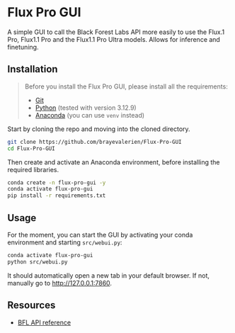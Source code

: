 # Flux Pro GUI
A simple GUI to call the Black Forest Labs API more easily to use the Flux.1 Pro, Flux1.1 Pro and the Flux1.1 Pro Ultra models. Allows for inference and finetuning.

## Installation
> Before you install the Flux Pro GUI, please install all the requirements:
> - [Git](https://git-scm.com/)
> - [Python](https://www.python.org/downloads/) (tested with version 3.12.9)
> - [Anaconda](https://www.anaconda.com/download) (you can use `venv` instead)

Start by cloning the repo and moving into the cloned directory.
```bash
git clone https://github.com/brayevalerien/Flux-Pro-GUI
cd Flux-Pro-GUI
```

Then create and activate an Anaconda environment, before installing the required libraries.
```bash
conda create -n flux-pro-gui -y
conda activate flux-pro-gui
pip install -r requirements.txt
```

<!-- TODO: finish writing down the installation process -->

## Usage
For the moment, you can start the GUI by activating your conda environment and starting `src/webui.py`:
```bash
conda activate flux-pro-gui
python src/webui.py
```

It should automatically open a new tab in your default browser. If not, manually go to http://127.0.0.1:7860.

<!-- TODO: go into more details or adjust instructions when the project is done -->

## Resources
- [BFL API reference](https://api.us1.bfl.ai/scalar)